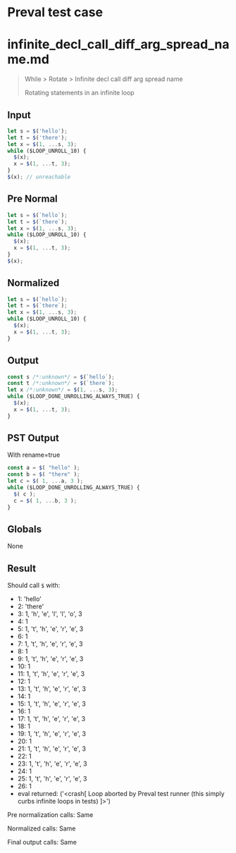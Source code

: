 # Preval test case

# infinite_decl_call_diff_arg_spread_name.md

> While > Rotate > Infinite decl call diff arg spread name
>
> Rotating statements in an infinite loop

## Input

`````js filename=intro
let s = $('hello');
let t = $('there');
let x = $(1, ...s, 3);
while ($LOOP_UNROLL_10) {
  $(x);
  x = $(1, ...t, 3);
}
$(x); // unreachable
`````

## Pre Normal


`````js filename=intro
let s = $(`hello`);
let t = $(`there`);
let x = $(1, ...s, 3);
while ($LOOP_UNROLL_10) {
  $(x);
  x = $(1, ...t, 3);
}
$(x);
`````

## Normalized


`````js filename=intro
let s = $(`hello`);
let t = $(`there`);
let x = $(1, ...s, 3);
while ($LOOP_UNROLL_10) {
  $(x);
  x = $(1, ...t, 3);
}
`````

## Output


`````js filename=intro
const s /*:unknown*/ = $(`hello`);
const t /*:unknown*/ = $(`there`);
let x /*:unknown*/ = $(1, ...s, 3);
while ($LOOP_DONE_UNROLLING_ALWAYS_TRUE) {
  $(x);
  x = $(1, ...t, 3);
}
`````

## PST Output

With rename=true

`````js filename=intro
const a = $( "hello" );
const b = $( "there" );
let c = $( 1, ...a, 3 );
while ($LOOP_DONE_UNROLLING_ALWAYS_TRUE) {
  $( c );
  c = $( 1, ...b, 3 );
}
`````

## Globals

None

## Result

Should call `$` with:
 - 1: 'hello'
 - 2: 'there'
 - 3: 1, 'h', 'e', 'l', 'l', 'o', 3
 - 4: 1
 - 5: 1, 't', 'h', 'e', 'r', 'e', 3
 - 6: 1
 - 7: 1, 't', 'h', 'e', 'r', 'e', 3
 - 8: 1
 - 9: 1, 't', 'h', 'e', 'r', 'e', 3
 - 10: 1
 - 11: 1, 't', 'h', 'e', 'r', 'e', 3
 - 12: 1
 - 13: 1, 't', 'h', 'e', 'r', 'e', 3
 - 14: 1
 - 15: 1, 't', 'h', 'e', 'r', 'e', 3
 - 16: 1
 - 17: 1, 't', 'h', 'e', 'r', 'e', 3
 - 18: 1
 - 19: 1, 't', 'h', 'e', 'r', 'e', 3
 - 20: 1
 - 21: 1, 't', 'h', 'e', 'r', 'e', 3
 - 22: 1
 - 23: 1, 't', 'h', 'e', 'r', 'e', 3
 - 24: 1
 - 25: 1, 't', 'h', 'e', 'r', 'e', 3
 - 26: 1
 - eval returned: ('<crash[ Loop aborted by Preval test runner (this simply curbs infinite loops in tests) ]>')

Pre normalization calls: Same

Normalized calls: Same

Final output calls: Same
